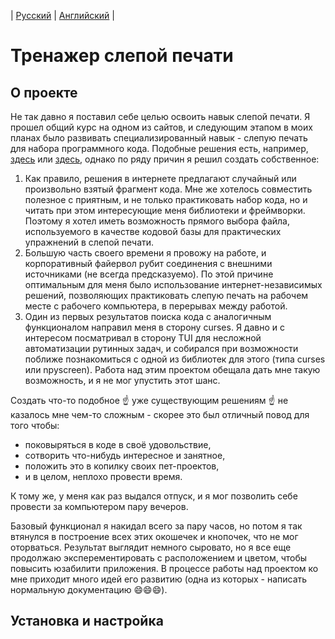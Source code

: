  | [Русский](https://github.com/A1eksMa/blind_typing_practice/blob/main/README_RU.md) | [Английский](https://github.com/A1eksMa/blind_typing_practice/blob/main/README.md) | 
# Тренажер слепой печати


## О проекте
Не так давно я поставил себе целью освоить навык слепой печати. Я прошел общий курс на одном из сайтов, и следующим этапом в моих планах было развивать специализированный навык - слепую печать для набора программного кода. Подобные решения есть, например, [здесь](https://typing.io/lessons) или [здесь](https://www.how-to-type.com/typing-practice/programming/), однако по ряду причин я решил создать собственное:
1. Как правило, решения в интернете предлагают случайный или произвольно взятый фрагмент кода. Мне же хотелось совместить полезное с приятным, и не только практиковать набор кода, но и читать при этом интересующие меня библиотеки и фреймворки. Поэтому  я хотел иметь возможность прямого выбора файла, используемого в качестве кодовой базы для практических упражнений в слепой печати.
2. Большую часть своего времени я провожу на работе, и корпоративный файервол рубит соединения с внешними источниками (не всегда предсказуемо). По этой причине оптимальным для меня было использование интернет-независимых решений, позволяющих практиковать слепую печать на рабочем месте с рабочего компьютера, в перерывах между работой.
3. Один из первых результатов поиска кода с аналогичным функционалом направил меня в сторону curses. Я давно и с интересом посматривал в сторону TUI для несложной автоматизации рутинных задач, и собирался при возможности поближе познакомиться с одной из библиотек для этого (типа curses или npyscreen). Работа над этим проектом обещала дать мне такую возможность, и я не мог упустить этот шанс.
   
Создать что-то подобное ☝️ уже существующим решениям ☝️ не казалось мне чем-то сложным - скорее это был отличный повод для того чтобы:
 - поковыряться в коде в своё удовольствие,
 - сотворить что-нибудь интересное и занятное,
 - положить это в копилку своих пет-проектов,
 - и в целом, неплохо провести время.

К тому же, у меня как раз выдался отпуск, и я мог позволить себе провести за компьютером пару вечеров.

Базовый функционал я накидал всего за пару часов, но потом я так втянулся в построение всех этих окошечек и кнопочек, что не мог оторваться. Результат выглядит немного сыровато, но я все еще продолжаю эксперементировать с расположением и цветом, чтобы повысить юзабилити приложения. В процессе работы над проектом ко мне приходит много идей его развитию (одна из которых - написать нормальную документацию 😄😄😄).


## Установка и настройка

